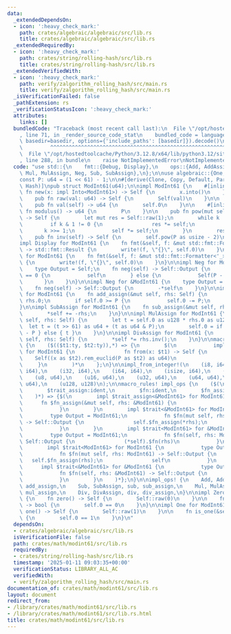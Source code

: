 ```yaml
---
data:
  _extendedDependsOn:
  - icon: ':heavy_check_mark:'
    path: crates/algebraic/algebraic/src/lib.rs
    title: crates/algebraic/algebraic/src/lib.rs
  _extendedRequiredBy:
  - icon: ':heavy_check_mark:'
    path: crates/string/rolling-hash/src/lib.rs
    title: crates/string/rolling-hash/src/lib.rs
  _extendedVerifiedWith:
  - icon: ':heavy_check_mark:'
    path: verify/zalgorithm_rolling_hash/src/main.rs
    title: verify/zalgorithm_rolling_hash/src/main.rs
  _isVerificationFailed: false
  _pathExtension: rs
  _verificationStatusIcon: ':heavy_check_mark:'
  attributes:
    links: []
  bundledCode: "Traceback (most recent call last):\n  File \"/opt/hostedtoolcache/Python/3.12.8/x64/lib/python3.12/site-packages/onlinejudge_verify/documentation/build.py\"\
    , line 71, in _render_source_code_stat\n    bundled_code = language.bundle(stat.path,\
    \ basedir=basedir, options={'include_paths': [basedir]}).decode()\n          \
    \         ^^^^^^^^^^^^^^^^^^^^^^^^^^^^^^^^^^^^^^^^^^^^^^^^^^^^^^^^^^^^^^^^^^^^^^^^^^^^^^^^^\n\
    \  File \"/opt/hostedtoolcache/Python/3.12.8/x64/lib/python3.12/site-packages/onlinejudge_verify/languages/rust.py\"\
    , line 288, in bundle\n    raise NotImplementedError\nNotImplementedError\n"
  code: "use std::{\n    fmt::{Debug, Display},\n    ops::{Add, AddAssign, Div, DivAssign,\
    \ Mul, MulAssign, Neg, Sub, SubAssign},\n};\n\nuse algebraic::{One, Zero};\n\n\
    const P: u64 = (1 << 61) - 1;\n\n#[derive(Clone, Copy, Default, PartialEq, Eq,\
    \ Hash)]\npub struct ModInt61(u64);\n\nimpl ModInt61 {\n    #[inline]\n    pub\
    \ fn new(x: impl Into<ModInt61>) -> Self {\n        x.into()\n    }\n\n    #[inline]\n\
    \    pub fn raw(val: u64) -> Self {\n        Self(val)\n    }\n\n    #[inline]\n\
    \    pub fn val(self) -> u64 {\n        self.0\n    }\n\n    #[inline]\n    pub\
    \ fn modulus() -> u64 {\n        P\n    }\n\n    pub fn pow(mut self, mut k: usize)\
    \ -> Self {\n        let mut res = Self::raw(1);\n        while k != 0 {\n   \
    \         if k & 1 != 0 {\n                res *= self;\n            }\n     \
    \       k >>= 1;\n            self *= self;\n        }\n        res\n    }\n\n\
    \    pub fn inv(self) -> Self {\n        self.pow(P as usize - 2)\n    }\n}\n\n\
    impl Display for ModInt61 {\n    fn fmt(&self, f: &mut std::fmt::Formatter<'_>)\
    \ -> std::fmt::Result {\n        write!(f, \"{}\", self.0)\n    }\n}\n\nimpl Debug\
    \ for ModInt61 {\n    fn fmt(&self, f: &mut std::fmt::Formatter<'_>) -> std::fmt::Result\
    \ {\n        write!(f, \"{}\", self.0)\n    }\n}\n\nimpl Neg for ModInt61 {\n\
    \    type Output = Self;\n    fn neg(self) -> Self::Output {\n        if self.0\
    \ == 0 {\n            self\n        } else {\n            Self(P - self.0)\n \
    \       }\n    }\n}\n\nimpl Neg for &ModInt61 {\n    type Output = ModInt61;\n\
    \    fn neg(self) -> Self::Output {\n        -*self\n    }\n}\n\nimpl AddAssign\
    \ for ModInt61 {\n    fn add_assign(&mut self, rhs: Self) {\n        self.0 +=\
    \ rhs.0;\n        if self.0 >= P {\n            self.0 -= P;\n        }\n    }\n\
    }\n\nimpl SubAssign for ModInt61 {\n    fn sub_assign(&mut self, rhs: Self) {\n\
    \        *self += -rhs;\n    }\n}\n\nimpl MulAssign for ModInt61 {\n    fn mul_assign(&mut\
    \ self, rhs: Self) {\n        let t = self.0 as u128 * rhs.0 as u128;\n      \
    \  let t = (t >> 61) as u64 + (t as u64 & P);\n        self.0 = if t >= P { t\
    \ - P } else { t }\n    }\n}\n\nimpl DivAssign for ModInt61 {\n    fn div_assign(&mut\
    \ self, rhs: Self) {\n        *self *= rhs.inv();\n    }\n}\n\nmacro_rules! impl_from_integer\
    \ {\n    ($(($t1:ty, $t2:ty)),*) => {\n        $(\n            impl From<$t1>\
    \ for ModInt61 {\n                fn from(x: $t1) -> Self {\n                \
    \    Self((x as $t2).rem_euclid(P as $t2) as u64)\n                }\n       \
    \     }\n        )*\n    };\n}\n\nimpl_from_integer!(\n    (i8, i64),\n    (i16,\
    \ i64),\n    (i32, i64),\n    (i64, i64),\n    (isize, i64),\n    (i128, i128),\n\
    \    (u8, u64),\n    (u16, u64),\n    (u32, u64),\n    (u64, u64),\n    (usize,\
    \ u64),\n    (u128, u128)\n);\n\nmacro_rules! impl_ops {\n    ($(\n        $trait:ident,\n\
    \        $trait_assign:ident,\n        $fn:ident,\n        $fn_assign:ident,\n\
    \    )*) => {$(\n        impl $trait_assign<&ModInt61> for ModInt61 {\n      \
    \      fn $fn_assign(&mut self, rhs: &ModInt61) {\n                self.$fn_assign(*rhs);\n\
    \            }\n        }\n        impl $trait<&ModInt61> for ModInt61 {\n   \
    \         type Output = ModInt61;\n            fn $fn(mut self, rhs: &ModInt61)\
    \ -> Self::Output {\n                self.$fn_assign(*rhs);\n                self\n\
    \            }\n        }\n        impl $trait<ModInt61> for &ModInt61 {\n   \
    \         type Output = ModInt61;\n            fn $fn(self, rhs: ModInt61) ->\
    \ Self::Output {\n                (*self).$fn(rhs)\n            }\n        }\n\
    \        impl $trait<ModInt61> for ModInt61 {\n            type Output = ModInt61;\n\
    \            fn $fn(mut self, rhs: ModInt61) -> Self::Output {\n             \
    \   self.$fn_assign(rhs);\n                self\n            }\n        }\n  \
    \      impl $trait<&ModInt61> for &ModInt61 {\n            type Output = ModInt61;\n\
    \            fn $fn(self, rhs: &ModInt61) -> Self::Output {\n                (*self).$fn(&*rhs)\n\
    \            }\n        }\n    )*};\n}\n\nimpl_ops! {\n    Add, AddAssign, add,\
    \ add_assign,\n    Sub, SubAssign, sub, sub_assign,\n    Mul, MulAssign, mul,\
    \ mul_assign,\n    Div, DivAssign, div, div_assign,\n}\n\nimpl Zero for ModInt61\
    \ {\n    fn zero() -> Self {\n        Self::raw(0)\n    }\n\n    fn is_zero(&self)\
    \ -> bool {\n        self.0 == 0\n    }\n}\n\nimpl One for ModInt61 {\n    fn\
    \ one() -> Self {\n        Self::raw(1)\n    }\n\n    fn is_one(&self) -> bool\
    \ {\n        self.0 == 1\n    }\n}\n"
  dependsOn:
  - crates/algebraic/algebraic/src/lib.rs
  isVerificationFile: false
  path: crates/math/modint61/src/lib.rs
  requiredBy:
  - crates/string/rolling-hash/src/lib.rs
  timestamp: '2025-01-11 09:03:35+00:00'
  verificationStatus: LIBRARY_ALL_AC
  verifiedWith:
  - verify/zalgorithm_rolling_hash/src/main.rs
documentation_of: crates/math/modint61/src/lib.rs
layout: document
redirect_from:
- /library/crates/math/modint61/src/lib.rs
- /library/crates/math/modint61/src/lib.rs.html
title: crates/math/modint61/src/lib.rs
---
```

